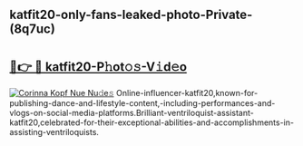 ## katfit20-only-fans​-leaked-photo​-Private-(8q7uc)


# <h2><a href="https://mediaupload.pro?title=katfit20&ref=git">🔗👉 🔴 katfit20-P𝚑ot𝚘𝚜-V𝚒d𝚎o</a></h2>

[![Corinna Kopf Nue Nu𝚍e𝚜](https://i.imgur.com/0qMVB7G.gif)](https://mediaupload.pro?title=katfit20&ref=git)
Online-influencer-katfit20,known-for-publishing-dance-and-lifestyle-content,-including-performances-and-vlogs-on-social-media-platforms.Brilliant-ventriloquist-assistant-katfit20,celebrated-for-their-exceptional-abilities-and-accomplishments-in-assisting-ventriloquists.  
